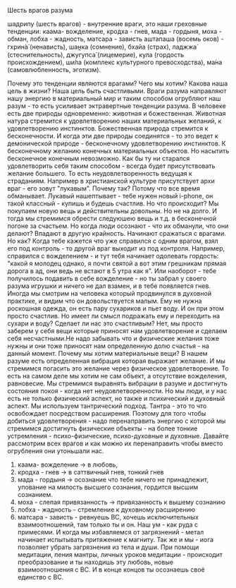 Шесть врагов разума

шадрипу (шесть врагов) - внутренние враги, это наши греховные тенденции: каама- вожделение, кродха - гнев, мада - гордыня, моха - обман, лобха - жадность, матсара - зависть
аштапаша (восемь оков) - гхрин́а́ (ненависть), шан̭ка (сомнение), бхайа (страх), ладжжа́ (стеснительность), джугупса́ (лицемерие), кула (гордость происхождением), ши́ла (комплекс культурного превосходства), ма́на (самовлюбленность, эготизм).

Почему это тенденции являются врагами? Чего мы хотим? Какова наша цель в жизни? Наша цель быть счастливыми. Враги разума направляют нашу энергию в материальный мир и таким способом огрубляют наш разум - то есть усиливает эктравертные тенденции разума. 
В человеке есть две природы одновременно: животная и божественная. Животная натура стремится к удовлетворению наших материальных желаний, к удовлетворению инстинктов. Божественная природа стремится к бесконечности. И когда эти две природы соединятся - то это ведет к демонической природе - бесконечному удовлетворению инстинктов. К бесконечному желанию конечных материальных объектов. Но насытить бесконечное конечным невозможно. Как бы ту ни старался удовлетворить себя таким способом - всегда будет присутствовать желание большего. То есть неудовлетворенность ведущая к страданиям. Например в христианской культуре присутствует архи враг - его зовут "лукавым". Почему так? Потому что все время обманывает. Лукавый нашептывает - тебе нужен новый i-phone, он такой классный - купишь и будешь счастлив. Но что происходит? Мы покупаем новую вещь и действительны довольны. Но не на долго. И тогда мы стремимся обрести следуюшею вещь и т.д. в бесконечной погоне за счастьем. Но когда люди осознают - что их обманули, что они делают? Впадают в другую крайность. Начинают сражаться с врагами. Но как? Когда тебе кажется что уже справился с одним врагом, взял его под контроль - то другой враг выходит из под контроля. Например, справился с вожделением - и тут тебя начинает одолевать гордость: "какой я молодец однако, я почти святой а вот этим грешникам прямая дорога в ад, они ведь не встают в 5 утра как я". Или наоборот - тебе получилось подавить в себе вожделение - но ты забрал у своего разума игрушки и ничего не дал взамен, и в тебе появляется гнев. Иногда мы смотрим на человека который продвинулся в духовной практике, и видим что он довольствуется малым. Ему не нужна роскошная одежда, он есть пару сухариков и пьет воду. И он при этом просто счастлив. Но имеет ли смысл подражать ему и переходить на сухари и воду? Сделает ли нас это счастливым? Нет, мы просто заберем у себя вещи которые приносят нам удовлетворение и сделаем себя несчастными.Не надо забывать что и физические желания тоже нужны и они тоже приносят нам определенную долю счастья - на данный момент.
Почему мы хотим материальные вещи? В нашем разуме есть определенная вибрация которая выражает желание. И мы стремимся погасить это желание через физическое удовлетворение. То есть на самом деле мы хотим не сам объект, а отсутствие вожделения, равновесие.  Мы стремимся выравнять вибрации в разуме и достигнуть состояния покоя - когда нет неудовлетворенности. Но мы люди, и у нас есть не только физический аспект, но также и психический и духовный аспект. Мы используем тантрический подход. Тантра - это то что освобождает посредством расширения. Поэтому для того чтобы добиться удовлетворения - надо перенаправить энергию с которой мы стремимся достигнуть физические объекты - на более тонкие устремления - психо-физические, психо-духовные и духовные.  Давайте рассмотрим всех врагов и как можно их перенаправить чтобы вместо огрубления они утоньшали нас.

1. каама- вожделение -> в любовь, 
2. кродха - гнев -> в саттвичный гнев, тонкий гнев
3. мада - гордыня -> осознание что тебе ничего не принадлежит, упование на милость высшего сознания, гордится высшим сознанием.
4. моха - слепая привязанность -> привязанность к вышему сознанию
5. лобха - жадность - стремление к духовному расширению
6. матсара - зависть - ревнуешь ВС, хочешь исключительных взаимоотношений, там только ты и он.
Наш ум - как руда с примесями.  И когда мы избавляемся от загрязнений - метал начинает испытывать притяжение к магниту. Так же и мы - иога позволяет убрать загрязнения из тела и души. При помощи медитации, пения мантры, личных уроков медитации - происходит преобразование и ты находишь эту любовь, новые взаимоотношения с ВС. И в конце концов ты осознаешь своё единство с ВС.
